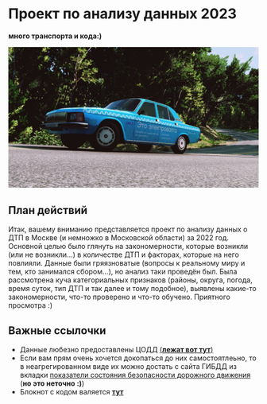 # Проект по анализу данных 2023

**много транспорта и кода:)**

![это электро...](https://github.com/ankp0/andan-2023-project/blob/main/%D0%B2%D0%BE%D0%BB%D0%B3%D0%B0.jpg)

## План действий
Итак, вашему вниманию представляется проект по анализу данных о ДТП в Москве (и немножко в Московской области) за 2022 год. Основной целью было глянуть на закономерности, которые возникли (или не возникли...) в количестве ДТП и факторах, которые на него повлияли. Данные были гряязноватые (вопросы к реальному миру и тем, кто занимался сбором...), но анализ таки проведён был. Была рассмотрена куча категориальных признаков (районы, округа, погода, время суток, тип ДТП и так далее и тому подобное), выявлены какие-то закономерности, что-то проверено и что-то обучено. Приятного просмотра :)

## Важные ссылочки
- Данные любезно предоставлены ЦОДД [(**лежат вот тут**)](https://github.com/ankp0/andan-2023-project/blob/main/accidents.csv)
- Если вам прям очень хочется докопаться до них самостоятлеьно, то в неагрегированном виде их можно достать с сайта ГИБДД из вкладки [показатели состояния безопасности дорожного движения](http://stat.gibdd.ru/) (**но это неточно :)**)
- Блокнот с кодом валяется [**тут**](https://github.com/ankp0/andan-2023-project/blob/main/proj_andan.ipynb)
